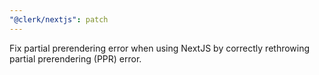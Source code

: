 ```yaml
---
"@clerk/nextjs": patch
---
```


Fix partial prerendering error when using NextJS by correctly rethrowing partial prerendering (PPR) error.
